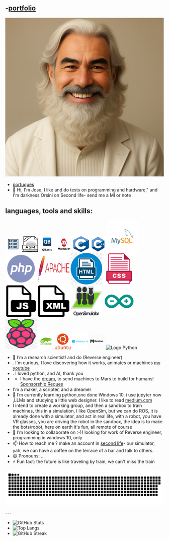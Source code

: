 -[portfolio](https://github.com/0joseDark/portfolio) 
-
![jose](https://github.com/0joseDark/0joseDark/blob/main/assets/my-foto-ChatGPT.jpg)
- [portugues](https://github.com/0joseDark/0joseDark/blob/main/doc-pt/pt-README.md)
- 👋 Hi, I'm Jose, I like and do tests on programming and hardware," and I'm darkness Orsini on Second life- send me a MI or note
## languages, tools and skills:
<img src="https://github.com/0joseDark/0joseDark/blob/main/assets/CODIGO-MAQUNA.jpg" alt="Descrição" width="50" height="50"> <img src="https://github.com/0joseDark/0joseDark/blob/main/assets/asm.jpg" alt="Descrição" width="50" height="50"> <img src="https://github.com/0joseDark/0joseDark/blob/main/assets/qbasic.jpg"  alt="Descrição" width="50" height="50"> <img src="https://github.com/0joseDark/0joseDark/blob/main/assets/Microchip.png" alt="Descrição" width="50" height="50"> <img src="https://github.com/0joseDark/0joseDark/blob/main/assets/c.png" alt="Descrição" width="50" height="50"> <img src="https://github.com/0joseDark/0joseDark/blob/main/assets/cpp.jpg" alt="Descrição" width="50" height="50"> <img src="https://github.com/0joseDark/0joseDark/blob/main/assets/mysql-logo.svg" alt="MySQL Logo" width="100" height="100"> <img src="https://github.com/0joseDark/0joseDark/blob/main/assets/php.svg" alt="php" width="100" height="100"> <img src="https://github.com/0joseDark/0joseDark/blob/main/assets/apache-ico.png" alt="apache" width="100" height="100"> <img src="https://github.com/0joseDark/0joseDark/blob/main/assets/html.jpg" alt="html" width="100" height="100"> <img src="https://github.com/0joseDark/0joseDark/blob/main/assets/css-ico.png" alt="css" width="100" height="100"> <img src="https://github.com/0joseDark/0joseDark/blob/main/assets/js-file-icon.png" alt="javascript" width="100" height="100"> <img src="https://github.com/0joseDark/0joseDark/blob/main/assets/xml.png" alt="xml" width="100" height="100"> <img src="https://github.com/0joseDark/0joseDark/blob/main/assets/Opensimulator_logo200x160.png" alt="opensim" width="100" height="100"> <img src="https://github.com/0joseDark/0joseDark/blob/main/assets/arduino.png" width="100" height="100"> <img src="https://github.com/0joseDark/0joseDark/blob/main/assets/raspberry-pi-icon.jpg" alt="raspberry pi" width="100" height="100"> <img src="https://github.com/0joseDark/my-python-book/blob/main/imagens/opensuse.png" alt="opensuse" width="50" height="50"> <img src="https://github.com/0joseDark/my-python-book/blob/main/imagens/ubuntu.png" alt="ubuntu" width="50" height="50"> <img src="https://github.com/0joseDark/my-python-book/blob/main/imagens/windows-10-logo.svg" alt="windows 10" width="50" height="50"> <img src="https://github.com/0joseDark/0joseDark/blob/main/assets/markdown-ico-1.png" alt="Markdown" width="50" height="50">  ![Logo Python](https://www.python.org/static/community_logos/python-logo.png)

- 👀 I’m a research scientist! and do (Reverse engineer)
-  . I'm curious, I love discovering how it works, animates or machines
  [my youtube](https://www.youtube.com/@jose33206)
-  . I loved python, and AI, thank you
- - I have the [dream](https://github.com/0joseDark/dream/blob/main/doc-en/en-README.md), to send machines to Mars to build for humans! [Sponsorship Reques](https://github.com/0joseDark/0joseDark/blob/main/doc-en/Sponsorship-Request.md)
 - I'm a maker, a scripter, and a dreamer
- 🌱 I’m currently learning python,one done Windows 10. i use jupyter now ,LLMs and studying a little web designer. I like to read [medium.com](https://medium.com)
- I intend to create a working group, and then a sandbox to train machines, this in a simulation, I like OpenSim, but we can do ROS, it is already done with a simulator, and act in real life, with a robot, you have VR glasses, you are driving the robot in the sandbox, the idea is to make the bots/robot, here on earth it's fun, all remote of course
- 💞️ I’m looking to collaborate on :-)) looking for work of Reverse engineer, programming in windows 10, only
- 📫 How to reach me ? make an account in [second life](https://secondlife.com/)- our simulator, yah, we can have a coffee on the terrace of a bar and talk to others.
- 😄 Pronouns: ...
- ⚡ Fun fact: the future is like traveling by train, we can't miss the train

<p align="center">
 <img width="1000" src="assets/snake.svg" alt="snake"/>
</p>
---

- ![GitHub Stats](https://github-readme-stats.vercel.app/api?username=0joseDark&show_icons=true&theme=radical)
- ![Top Langs](https://github-readme-stats.vercel.app/api/top-langs/?username=0joseDark&layout=compact&theme=radical)
- ![GitHub Streak](https://streak-stats.demolab.com?user=0joseDark&theme=radical&hide_border=true)


 


<!---
0joseDark/0joseDark is a ✨ special ✨ repository because its `README.md` (this file) appears on your GitHub profile.
You can click the Preview link to take a look at your changes.
--->
